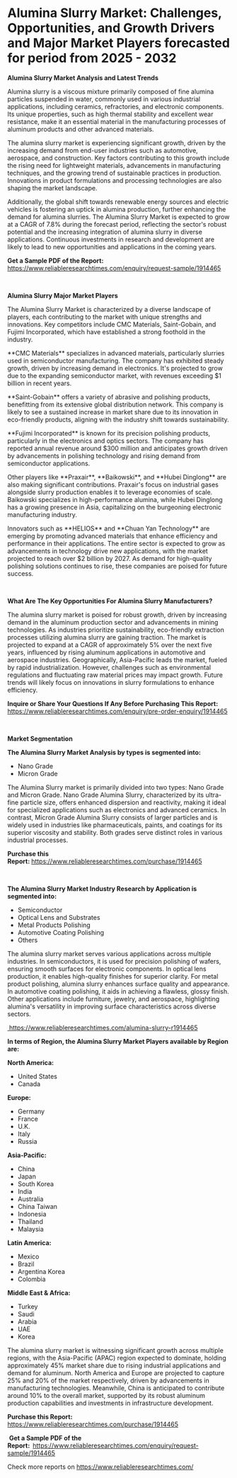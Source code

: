 <p><h1>Alumina Slurry Market: Challenges, Opportunities, and Growth Drivers and Major Market Players forecasted for period from 2025 - 2032</h1></p><p><strong>Alumina Slurry Market Analysis and Latest Trends</strong></p>
<p><p>Alumina slurry is a viscous mixture primarily composed of fine alumina particles suspended in water, commonly used in various industrial applications, including ceramics, refractories, and electronic components. Its unique properties, such as high thermal stability and excellent wear resistance, make it an essential material in the manufacturing processes of aluminum products and other advanced materials.</p><p>The alumina slurry market is experiencing significant growth, driven by the increasing demand from end-user industries such as automotive, aerospace, and construction. Key factors contributing to this growth include the rising need for lightweight materials, advancements in manufacturing techniques, and the growing trend of sustainable practices in production. Innovations in product formulations and processing technologies are also shaping the market landscape.</p><p>Additionally, the global shift towards renewable energy sources and electric vehicles is fostering an uptick in alumina production, further enhancing the demand for alumina slurries. The Alumina Slurry Market is expected to grow at a CAGR of 7.8% during the forecast period, reflecting the sector's robust potential and the increasing integration of alumina slurry in diverse applications. Continuous investments in research and development are likely to lead to new opportunities and applications in the coming years.</p></p>
<p><strong>Get a Sample PDF of the Report:&nbsp;</strong> <a href="https://www.reliableresearchtimes.com/enquiry/request-sample/1914465?utm_campaign=3322&utm_medium=2&utm_source=Github&utm_content=ia&utm_term=01042025&utm_id=alumina-slurry">https://www.reliableresearchtimes.com/enquiry/request-sample/1914465</a></p>
<p>&nbsp;</p>
<p><strong>Alumina Slurry Major Market Players</strong></p>
<p><p>The Alumina Slurry Market is characterized by a diverse landscape of players, each contributing to the market with unique strengths and innovations. Key competitors include CMC Materials, Saint-Gobain, and Fujimi Incorporated, which have established a strong foothold in the industry.</p><p>**CMC Materials** specializes in advanced materials, particularly slurries used in semiconductor manufacturing. The company has exhibited steady growth, driven by increasing demand in electronics. It's projected to grow due to the expanding semiconductor market, with revenues exceeding $1 billion in recent years.</p><p>**Saint-Gobain** offers a variety of abrasive and polishing products, benefitting from its extensive global distribution network. This company is likely to see a sustained increase in market share due to its innovation in eco-friendly products, aligning with the industry shift towards sustainability.</p><p>**Fujimi Incorporated** is known for its precision polishing products, particularly in the electronics and optics sectors. The company has reported annual revenue around $300 million and anticipates growth driven by advancements in polishing technology and rising demand from semiconductor applications.</p><p>Other players like **Praxair**, **Baikowski**, and **Hubei Dinglong** are also making significant contributions. Praxair's focus on industrial gases alongside slurry production enables it to leverage economies of scale. Baikowski specializes in high-performance alumina, while Hubei Dinglong has a growing presence in Asia, capitalizing on the burgeoning electronic manufacturing industry.</p><p>Innovators such as **HELIOS** and **Chuan Yan Technology** are emerging by promoting advanced materials that enhance efficiency and performance in their applications. The entire sector is expected to grow as advancements in technology drive new applications, with the market projected to reach over $2 billion by 2027. As demand for high-quality polishing solutions continues to rise, these companies are poised for future success.</p></p>
<p>&nbsp;</p>
<p><strong>What Are The Key Opportunities For Alumina Slurry Manufacturers?</strong></p>
<p><p>The alumina slurry market is poised for robust growth, driven by increasing demand in the aluminum production sector and advancements in mining technologies. As industries prioritize sustainability, eco-friendly extraction processes utilizing alumina slurry are gaining traction. The market is projected to expand at a CAGR of approximately 5% over the next five years, influenced by rising aluminum applications in automotive and aerospace industries. Geographically, Asia-Pacific leads the market, fueled by rapid industrialization. However, challenges such as environmental regulations and fluctuating raw material prices may impact growth. Future trends will likely focus on innovations in slurry formulations to enhance efficiency.</p></p>
<p><strong>Inquire or Share Your Questions If Any Before Purchasing This Report:</strong> <a href="https://www.reliableresearchtimes.com/enquiry/pre-order-enquiry/1914465?utm_campaign=3322&utm_medium=2&utm_source=Github&utm_content=ia&utm_term=01042025&utm_id=alumina-slurry">https://www.reliableresearchtimes.com/enquiry/pre-order-enquiry/1914465</a></p>
<p>&nbsp;</p>
<p><strong>Market Segmentation</strong></p>
<p><strong>The Alumina Slurry Market Analysis by types is segmented into:</strong></p>
<p><ul><li>Nano Grade</li><li>Micron Grade</li></ul></p>
<p><p>The Alumina Slurry market is primarily divided into two types: Nano Grade and Micron Grade. Nano Grade Alumina Slurry, characterized by its ultra-fine particle size, offers enhanced dispersion and reactivity, making it ideal for specialized applications such as electronics and advanced ceramics. In contrast, Micron Grade Alumina Slurry consists of larger particles and is widely used in industries like pharmaceuticals, paints, and coatings for its superior viscosity and stability. Both grades serve distinct roles in various industrial processes.</p></p>
<p><strong>Purchase this Report:&nbsp;</strong><a href="https://www.reliableresearchtimes.com/purchase/1914465?utm_campaign=3322&utm_medium=2&utm_source=Github&utm_content=ia&utm_term=01042025&utm_id=alumina-slurry">https://www.reliableresearchtimes.com/purchase/1914465</a></p>
<p>&nbsp;</p>
<p><strong>The Alumina Slurry Market Industry Research by Application is segmented into:</strong></p>
<p><ul><li>Semiconductor</li><li>Optical Lens and Substrates</li><li>Metal Products Polishing</li><li>Automotive Coating Polishing</li><li>Others</li></ul></p>
<p><p>The alumina slurry market serves various applications across multiple industries. In semiconductors, it is used for precision polishing of wafers, ensuring smooth surfaces for electronic components. In optical lens production, it enables high-quality finishes for superior clarity. For metal product polishing, alumina slurry enhances surface quality and appearance. In automotive coating polishing, it aids in achieving a flawless, glossy finish. Other applications include furniture, jewelry, and aerospace, highlighting alumina's versatility in improving surface characteristics across diverse sectors.</p></p>
<p><a href="https://www.reliableresearchtimes.com/alumina-slurry-r1914465?utm_campaign=3322&utm_medium=2&utm_source=Github&utm_content=ia&utm_term=01042025&utm_id=alumina-slurry">&nbsp;https://www.reliableresearchtimes.com/alumina-slurry-r1914465</a></p>
<p><strong>In terms of Region, the Alumina Slurry Market Players available by Region are:</strong></p>
<p>
    <p> <strong> North America: </strong>
        <ul>
            <li>United States</li>
            <li>Canada</li>
        </ul>
        </p> 
    <p> <strong> Europe: </strong>
        <ul>
            <li>Germany</li>
            <li>France</li>
            <li>U.K.</li>
            <li>Italy</li>
            <li>Russia</li>
        </ul>
        </p> 
    <p> <strong> Asia-Pacific: </strong>
        <ul>
            <li>China</li>
            <li>Japan</li>
            <li>South Korea</li>
            <li>India</li>
            <li>Australia</li>
            <li>China Taiwan</li>
            <li>Indonesia</li>
            <li>Thailand</li>
            <li>Malaysia</li>
        </ul>
        </p> 
    <p> <strong> Latin America: </strong>
        <ul>
            <li>Mexico</li>
            <li>Brazil</li>
            <li>Argentina Korea</li>
            <li>Colombia</li>
        </ul>
        </p> 
    <p> <strong> Middle East & Africa: </strong>
        <ul>
            <li>Turkey</li>
            <li>Saudi</li>
            <li>Arabia</li>
            <li>UAE</li>
            <li>Korea</li>
        </ul>
    </p>
    </p>
<p><p>The alumina slurry market is witnessing significant growth across multiple regions, with the Asia-Pacific (APAC) region expected to dominate, holding approximately 45% market share due to rising industrial applications and demand for aluminum. North America and Europe are projected to capture 25% and 20% of the market respectively, driven by advancements in manufacturing technologies. Meanwhile, China is anticipated to contribute around 10% to the overall market, supported by its robust aluminum production capabilities and investments in infrastructure development.</p></p>
<p><strong>Purchase this Report: </strong><a href="https://www.reliableresearchtimes.com/purchase/1914465?utm_campaign=3322&utm_medium=2&utm_source=Github&utm_content=ia&utm_term=01042025&utm_id=alumina-slurry">https://www.reliableresearchtimes.com/purchase/1914465</a></p>
<p>&nbsp;<strong>Get a Sample PDF of the Report:&nbsp;&nbsp;</strong><a href="https://www.reliableresearchtimes.com/enquiry/request-sample/1914465?utm_campaign=3322&utm_medium=2&utm_source=Github&utm_content=ia&utm_term=01042025&utm_id=alumina-slurry">https://www.reliableresearchtimes.com/enquiry/request-sample/1914465</a></p>
<p><strong></strong></p>
<p>Check more reports on <a href="https://www.reliableresearchtimes.com/?utm_campaign=3322&utm_medium=2&utm_source=Github&utm_content=ia&utm_term=01042025&utm_id=alumina-slurry">https://www.reliableresearchtimes.com/</a></p>